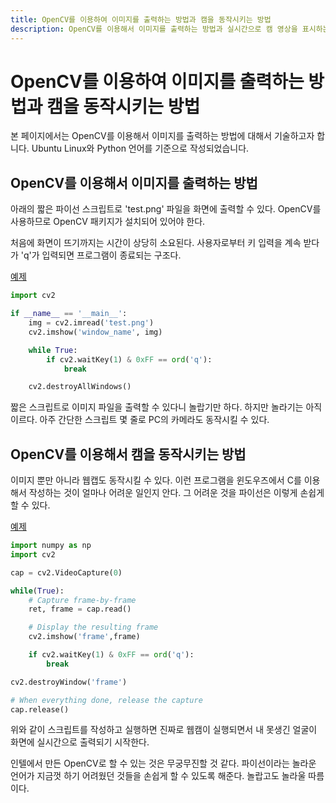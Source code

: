 ```yaml
---
title: OpenCV를 이용하여 이미지를 출력하는 방법과 캠을 동작시키는 방법
description: OpenCV를 이용해서 이미지를 출력하는 방법과 실시간으로 캠 영상을 표시하는 방법에 대해서 설명합니다.  
---
```



OpenCV를 이용하여 이미지를 출력하는 방법과 캠을 동작시키는 방법
===
   

본 페이지에서는 OpenCV를 이용해서 이미지를 출력하는 방법에 대해서 기술하고자 합니다. 
Ubuntu Linux와 Python 언어를 기준으로 작성되었습니다.   
   
   
OpenCV를 이용해서 이미지를 출력하는 방법
---

   
아래의 짧은 파이선 스크립트로 'test.png' 파일을 화면에 출력할 수 있다. 
OpenCV를 사용하므로 OpenCV 패키지가 설치되어 있어야 한다.   
   

처음에 화면이 뜨기까지는 시간이 상당히 소요된다. 
사용자로부터 키 입력을 계속 받다가 'q'가 입력되면 프로그램이 종료되는 구조다.   

[예제](https://raw.githubusercontent.com/boyinblue/test/main/python/opencv/opencv.py)


```python
import cv2

if __name__ == '__main__':
    img = cv2.imread('test.png')
    cv2.imshow('window_name', img)

    while True:
        if cv2.waitKey(1) & 0xFF == ord('q'):
            break

    cv2.destroyAllWindows()
```


짧은 스크립트로 이미지 파일을 출력할 수 있다니 놀랍기만 하다. 
하지만 놀라기는 아직 이르다. 
아주 간단한 스크립트 몇 줄로 PC의 카메라도 동작시킬 수 있다.   
   

OpenCV를 이용해서 캠을 동작시키는 방법
---

   
이미지 뿐만 아니라 웹캡도 동작시킬 수 있다. 
이런 프로그램을 윈도우즈에서 C를 이용해서 작성하는 것이 얼마나 어려운 일인지 안다. 
그 어려운 것을 파이선은 이렇게 손쉽게 할 수 있다.   


[예제](https://raw.githubusercontent.com/boyinblue/test/main/python/opencv/opencv2.py)


```python
import numpy as np
import cv2

cap = cv2.VideoCapture(0)

while(True):
    # Capture frame-by-frame
    ret, frame = cap.read()

    # Display the resulting frame
    cv2.imshow('frame',frame)

    if cv2.waitKey(1) & 0xFF == ord('q'):
        break

cv2.destroyWindow('frame')

# When everything done, release the capture
cap.release()
```

   
위와 같이 스크립트를 작성하고 실행하면 진짜로 웹캠이 실행되면서 
내 못생긴 얼굴이 화면에 실시간으로 출력되기 시작한다.   

   
인텔에서 만든 OpenCV로 할 수 있는 것은 무궁무진할 것 같다. 
파이선이라는 놀라운 언어가 지금껏 하기 어려웠던 것들을 손쉽게 할 수 있도록 해준다. 
놀랍고도 놀라울 따름이다.   

   
